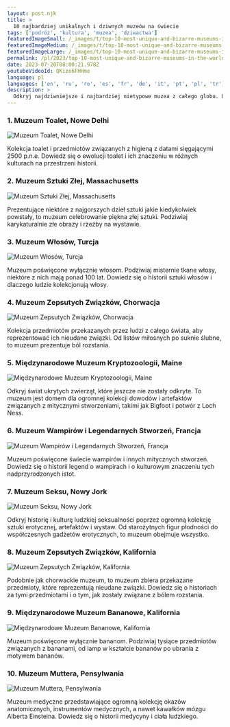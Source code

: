 ```yaml
---
layout: post.njk
title: >
  10 najbardziej unikalnych i dziwnych muzeów na świecie
tags: ['podróż', 'kultura', 'muzea', 'dziwactwa']
featuredImageSmall: /_images/t/top-10-most-unique-and-bizarre-museums-in-the-world-cover-pl-small.webp
featuredImageMedium: /_images/t/top-10-most-unique-and-bizarre-museums-in-the-world-cover-pl-medium.webp
featuredImageLarge: /_images/t/top-10-most-unique-and-bizarre-museums-in-the-world-cover-pl-large.webp
permalink: /pl/2023/top-10-most-unique-and-bizarre-museums-in-the-world.html
date: 2023-07-20T08:00:21.978Z
youtubeVideoId: QKizo6FHHmo
language: pl
languages: ['en', 'ru', 'ro', 'es', 'fr', 'de', 'it', 'pt', 'pl', 'tr']
description: >
  Odkryj najdziwniejsze i najbardziej nietypowe muzea z całego globu. Od toalet po włosy, te muzea prezentują niektóre z najdziwniejszych kolekcji, jakie kiedykolwiek zobaczysz!
---
```


### 1. Muzeum Toalet, Nowe Delhi

![Muzeum Toalet, Nowe Delhi](/_images/b/bc419638c5106097dede9cde9efba2e4-medium.webp)

Kolekcja toalet i przedmiotów związanych z higieną z datami sięgającymi 2500 p.n.e. Dowiedz się o ewolucji toalet i ich znaczeniu w różnych kulturach na przestrzeni historii.

### 2. Muzeum Sztuki Złej, Massachusetts

![Muzeum Sztuki Złej, Massachusetts](/_images/4/469f97f2dee1cd40273713ad9a9c3a77-medium.webp)

Prezentujące niektóre z najgorszych dzieł sztuki jakie kiedykolwiek powstały, to muzeum celebrowanie piękna złej sztuki. Podziwiaj karykaturalnie złe obrazy i rzeźby na wystawie.

### 3. Muzeum Włosów, Turcja

![Muzeum Włosów, Turcja](/_images/b/b4942d53c76e2e2194858c269092b605-medium.webp)

Muzeum poświęcone wyłącznie włosom. Podziwiaj misternie tkane włosy, niektóre z nich mają ponad 100 lat. Dowiedz się o historii sztuki włosów i dlaczego ludzie kolekcjonują włosy.

### 4. Muzeum Zepsutych Związków, Chorwacja

![Muzeum Zepsutych Związków, Chorwacja](/_images/7/709d7006d9d87fc53711be883f25e79a-medium.webp)

Kolekcja przedmiotów przekazanych przez ludzi z całego świata, aby reprezentować ich nieudane związki. Od listów miłosnych po suknie ślubne, to muzeum prezentuje ból rozstania.

### 5. Międzynarodowe Muzeum Kryptozoologii, Maine

![Międzynarodowe Muzeum Kryptozoologii, Maine](/_images/8/81126bd684f0110ebb1c73e68c4eae66-medium.webp)

Odkryj świat ukrytych zwierząt, które jeszcze nie zostały odkryte. To muzeum jest domem dla ogromnej kolekcji dowodów i artefaktów związanych z mitycznymi stworzeniami, takimi jak Bigfoot i potwór z Loch Ness.

### 6. Muzeum Wampirów i Legendarnych Stworzeń, Francja

![Muzeum Wampirów i Legendarnych Stworzeń, Francja](/_images/d/da35f06f7a0b5d85f7b6844000e75fdf-medium.webp)

Muzeum poświęcone świecie wampirów i innych mitycznych stworzeń. Dowiedz się o historii legend o wampirach i o kulturowym znaczeniu tych nadprzyrodzonych istot.

### 7. Muzeum Seksu, Nowy Jork

![Muzeum Seksu, Nowy Jork](/_images/5/5ddd386e9ddac758dada9fd7311bbeb1-medium.webp)

Odkryj historię i kulturę ludzkiej seksualności poprzez ogromną kolekcję sztuki erotycznej, artefaktów i wystaw. Od starożytnych figur płodności do współczesnych gadżetów erotycznych, to muzeum obejmuje wszystko.

### 8. Muzeum Zepsutych Związków, Kalifornia

![Muzeum Zepsutych Związków, Kalifornia](/_images/d/d41adececedad4e58aafe605eb3684d9-medium.webp)

Podobnie jak chorwackie muzeum, to muzeum zbiera przekazane przedmioty, które reprezentują nieudane związki. Dowiedz się o historiach za tymi przedmiotami i o tym, jak zostały związane z bólem rozstania.

### 9. Międzynarodowe Muzeum Bananowe, Kalifornia

![Międzynarodowe Muzeum Bananowe, Kalifornia](/_images/0/0a8a6d9841a3c8af33f39795fd62ce01-medium.webp)

Muzeum poświęcone wyłącznie bananom. Podziwiaj tysiące przedmiotów związanych z bananami, od lamp w kształcie bananów po ubrania z motywem bananów.

### 10. Muzeum Muttera, Pensylwania

![Muzeum Muttera, Pensylwania](/_images/8/833215f285d040da1611b445b93fe567-medium.webp)

Muzeum medyczne przedstawiające ogromną kolekcję okazów anatomicznych, instrumentów medycznych, a nawet kawałków mózgu Alberta Einsteina. Dowiedz się o historii medycyny i ciała ludzkiego.

